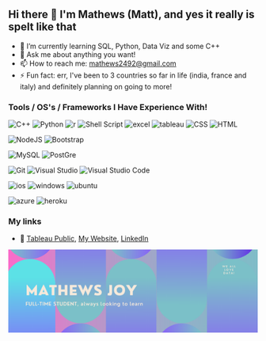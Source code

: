 ## Hi there 👋 I'm Mathews (Matt), and yes it really is spelt like that

- 🌱 I’m currently learning SQL, Python, Data Viz and some C++
- 💬 Ask me about anything you want!
- 📫 How to reach me: mathews2492@gmail.com
- ⚡ Fun fact: err, I've been to 3 countries so far in life (india, france and italy) and definitely planning on going to more!

### Tools / OS's / Frameworks I Have Experience With!
<img alt="C++" src="https://img.shields.io/badge/C%2B%2B-00599C?style=flat-square&logo=c%2B%2B&logoColor=white" />  <img alt="Python" src="https://img.shields.io/badge/Python-3776AB?style=flat-square&logo=python&logoColor=white" /> <img alt="r" src="https://img.shields.io/badge/R-276DC3?style=flat-square&logo=r&logoColor=white"/> <img alt="Shell Script" src="https://img.shields.io/badge/Shell_Script-121011?style=flat-square&logo=gnu-bash&logoColor=white" /> <img alt="excel" src="https://img.shields.io/badge/Microsoft_Excel-217346?style=flat-square&logo=microsoft-excel&logoColor=white" /> <img alt="tableau" src="https://img.shields.io/badge/Tableau-E95420?style=flat-square&logo=tableau&logoColor=white" /> <img alt="CSS" src="https://img.shields.io/badge/HTML5-E34F26?style=flat-square&logo=html5&logoColor=white"/> <img alt="HTML" src="https://img.shields.io/badge/CSS3-1572B6?style=flat-square&logo=css3&logoColor=white">

<img alt="NodeJS" src="https://img.shields.io/badge/Node.js-339933?style=flat-square&logo=nodedotjs&logoColor=white" /> <img alt="Bootstrap" src="https://img.shields.io/badge/Bootstrap-563D7C?style=flat-square&logo=bootstrap&logoColor=white" />

<img alt="MySQL" src="https://img.shields.io/badge/MySQL-00000F?style=flat-square&logo=mysql&logoColor=white" /> <img alt="PostGre" src="https://img.shields.io/badge/PostGreSQL-07405E?style=flat-square&logo=postgresql&logoColor=white" />

<img alt="Git" src="https://img.shields.io/badge/Git-F05032?style=flat-square&logo=git&logoColor=white" /> <img alt="Visual Studio" src="https://img.shields.io/badge/Visual_Studio-5C2D91?style=flat-square&logo=visual%20studio&logoColor=white" /> <img alt="Visual Studio Code" src="https://img.shields.io/badge/Visual_Studio_Code-0078D4?style=flat-square&logo=visual%20studio%20code&logoColor=white" />

<img alt="ios" src="https://img.shields.io/badge/iOS-000000?style=flat-square&logo=ios&logoColor=white"/> <img alt="windows" src="https://img.shields.io/badge/Windows-0078D6?style=flat-square&logo=windows&logoColor=white"/> <img alt="ubuntu" src="https://img.shields.io/badge/Ubuntu-E95420?style=flat-square&logo=ubuntu&logoColor=white"/>

<img alt="azure" src="https://img.shields.io/badge/Microsoft_Azure-0089D6?style=flat-square&logo=microsoft-azure&logoColor=white" /> <img alt="heroku" src="https://img.shields.io/badge/Microsoft_Excel-217346?style=flat-square&logo=microsoft-excel&logoColor=white" />

### My links

- 🌟 [Tableau Public](https://public.tableau.com/app/profile/mathews.joy), [My Website](https://mathewsjoy.herokuapp.com/index), [LinkedIn](https://www.linkedin.com/in/mathews-joy/)

<img src="images/mj.png">
